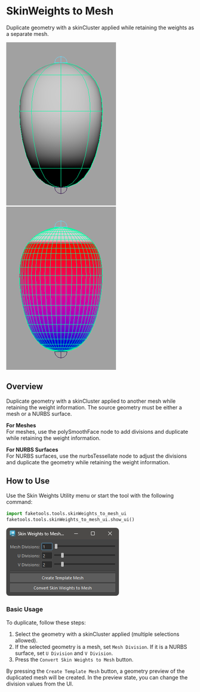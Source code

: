 # SkinWeights to Mesh

Duplicate geometry with a skinCluster applied while retaining the weights as a separate mesh.

![image002](images/skinWeights_to_mesh/image002.png)![image003](images/skinWeights_to_mesh/image003.png)

## Overview

Duplicate geometry with a skinCluster applied to another mesh while retaining the weight information. The source geometry must be either a mesh or a NURBS surface.

**For Meshes**  
For meshes, use the polySmoothFace node to add divisions and duplicate while retaining the weight information.

**For NURBS Surfaces**  
For NURBS surfaces, use the nurbsTessellate node to adjust the divisions and duplicate the geometry while retaining the weight information.

## How to Use

Use the Skin Weights Utility menu or start the tool with the following command:

```python
import faketools.tools.skinWeights_to_mesh_ui
faketools.tools.skinWeights_to_mesh_ui.show_ui()
```

![image001](images/skinWeights_to_mesh/image001.png)

### Basic Usage

To duplicate, follow these steps:

1. Select the geometry with a skinCluster applied (multiple selections allowed).
2. If the selected geometry is a mesh, set `Mesh Division`. If it is a NURBS surface, set `U Division` and `V Division`.
3. Press the `Convert Skin Weights to Mesh` button.

By pressing the `Create Template Mesh` button, a geometry preview of the duplicated mesh will be created. In the preview state, you can change the division values from the UI.